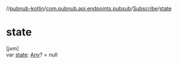 //[pubnub-kotlin](../../../index.md)/[com.pubnub.api.endpoints.pubsub](../index.md)/[Subscribe](index.md)/[state](state.md)

# state

[jvm]\
var [state](state.md): [Any](https://kotlinlang.org/api/latest/jvm/stdlib/kotlin/-any/index.html)? = null
